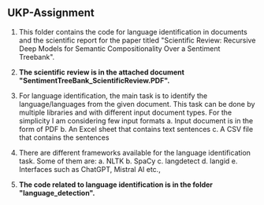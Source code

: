 ## **UKP-Assignment**

1. This folder contains the code for language identification in documents and the scientific report for the paper titled "Scientific Review: Recursive Deep Models for Semantic Compositionality
Over a Sentiment Treebank".

2. **The scientific review is in the attached document "SentimentTreeBank_ScientificReview.PDF".**

3. For language identification, the main task is to identify the language/languages from the given document. This task can be done by multiple libraries and with different input document types. For the simplicity I am considering few input formats
     a. Input document is in the form of PDF
     b. An Excel sheet that contains text sentences
     c. A CSV file that contains the sentences

5. There are different frameworks available for the language identification task. Some of them are:
     a. NLTK
     b. SpaCy
     c. langdetect
     d. langid
     e. Interfaces such as ChatGPT, Mistral AI etc.,

6. **The code related to language identification is in the folder "language_detection".**


